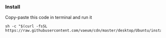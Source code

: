 ### Install

Copy-paste this code in terminal and run it

```
sh -c "$(curl -fsSL https://raw.githubusercontent.com/vaeum/cdn/master/desktop/Ubuntu/install.sh)"
```
